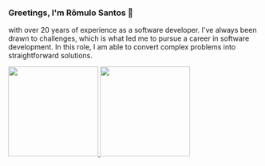 ### Greetings, I'm Rômulo Santos 👋
with over 20 years of experience as a software developer. I've always been drawn to challenges, which is what led me to pursue a career in software development. In this role, I am able to convert complex problems into straightforward solutions.

 <div>
  <a href="https://github.com/rromulos">
  <img height="180em" src="https://github-readme-stats.vercel.app/api?username=rromulos&show_icons=true&theme=tokyonight&include_all_commits=true&count_private=true"/>
  <img height="180em" src="https://github-readme-stats.vercel.app/api/top-langs/?username=rromulos&layout=compact&langs_count=7&theme=tokyonight"/>
</div>

